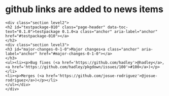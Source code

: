 # github links are added to news items

    <div class="section level2">
    <h2 id="testpackage-010" class="page-header" data-toc-text="0.1.0">testpackage 0.1.0<a class="anchor" aria-label="anchor" href="#testpackage-010"></a>
    </h2>
    <div class="section level3">
    <h3 id="major-changes-0-1-0">Major changes<a class="anchor" aria-label="anchor" href="#major-changes-0-1-0"></a>
    </h3>
    <ul><li><p>Bug fixes (<a href='https://github.com/hadley'>@hadley</a>, <a href='https://github.com/hadley/pkgdown/issues/100'>#100</a>)</p></li>
    <li><p>Merges (<a href='https://github.com/josue-rodriguez'>@josue-rodriguez</a>)</p></li>
    </ul></div>
    </div>

